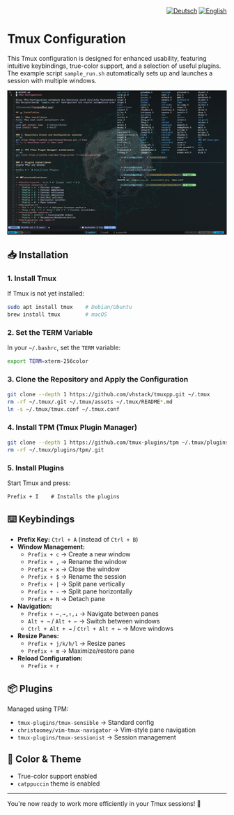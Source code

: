 <p align="right">
  <a href="README.md"><img src="https://flagcdn.com/16x12/de.png" alt="Deutsch" title="Zur deutschen Version wechseln" /></a>  <a href="README.en.md"><img src="https://flagcdn.com/16x12/gb.png" alt="English" title="Switch to English" /></a>
</p>

# Tmux Configuration

This Tmux configuration is designed for enhanced usability, featuring intuitive keybindings, true-color support, 
and a selection of useful plugins.
The example script `sample_run.sh` automatically sets up and launches a session with multiple windows.  

![Screenshot](assets/screenshot.png)

## 📥 Installation

### 1. Install Tmux

If Tmux is not yet installed:

```bash
sudo apt install tmux    # Debian/Ubuntu
brew install tmux        # macOS
```

### 2. Set the TERM Variable

In your `~/.bashrc`, set the `TERM` variable:

```bash
export TERM=xterm-256color
```

### 3. Clone the Repository and Apply the Configuration

```bash
git clone --depth 1 https://github.com/vhstack/tmuxpp.git ~/.tmux
rm -rf ~/.tmux/.git ~/.tmux/assets ~/.tmux/README*.md
ln -s ~/.tmux/tmux.conf ~/.tmux.conf
```

### 4. Install TPM (Tmux Plugin Manager)

```bash
git clone --depth 1 https://github.com/tmux-plugins/tpm ~/.tmux/plugins/tpm
rm -rf ~/.tmux/plugins/tpm/.git
```

### 5. Install Plugins

Start Tmux and press:

```tmux
Prefix + I    # Installs the plugins
```

## ⌨️ Keybindings

- **Prefix Key:** `Ctrl + A` (instead of `Ctrl + B`)
- **Window Management:**
  - `Prefix + c` → Create a new window
  - `Prefix + ,` → Rename the window
  - `Prefix + x` → Close the window
  - `Prefix + $` → Rename the session
  - `Prefix + |` → Split pane vertically
  - `Prefix + -` → Split pane horizontally
  - `Prefix + N` → Detach pane
- **Navigation:**
  - `Prefix + ←,→,↑,↓` → Navigate between panes
  - `Alt + →` / `Alt + ←` → Switch between windows
  - `Ctrl + Alt + →` / `Ctrl + Alt + ←` → Move windows
- **Resize Panes:**
  - `Prefix + j/k/h/l` → Resize panes
  - `Prefix + m` → Maximize/restore pane
- **Reload Configuration:**
  - `Prefix + r`

## 📦 Plugins

Managed using TPM:

- `tmux-plugins/tmux-sensible` → Standard config
- `christoomey/vim-tmux-navigator` → Vim-style pane navigation
- `tmux-plugins/tmux-sessionist` → Session management

## 🎨 Color & Theme

- True-color support enabled
- `catppuccin` theme is enabled 

---

You're now ready to work more efficiently in your Tmux sessions! 🚀
